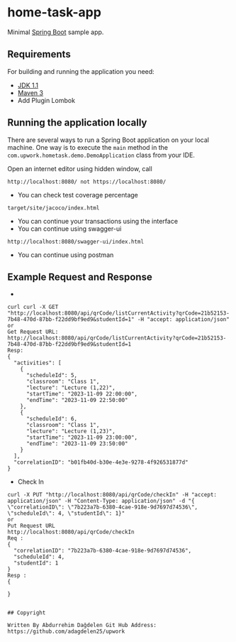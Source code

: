 # home-task-app

Minimal [Spring Boot](http://projects.spring.io/spring-boot/) sample app.

## Requirements

For building and running the application you need:

- [JDK 1.1](http://www.oracle.com/technetwork/java/javase/downloads/jdk8-downloads-2133151.html)
- [Maven 3](https://maven.apache.org)
-  Add Plugin Lombok 

## Running the application locally

There are several ways to run a Spring Boot application on your local machine. One way is to execute the `main` method in the `com.upwork.hometask.demo.DemoApplication` class from your IDE.

Open an internet editor using  hidden window, call 
```shell
http://localhost:8080/ not https://localhost:8080/
```


* You can check test coverage percentage
```shell
target/site/jacoco/index.html
```

* You can continue your transactions using the interface 
* You can continue using swagger-ui
```shell
http://localhost:8080/swagger-ui/index.html
```
* You can continue using postman

## Example Request and Response
* 
```shell
curl curl -X GET "http://localhost:8080/api/qrCode/listCurrentActivity?qrCode=21b52153-7b48-470d-87bb-f22dd9bf9ed9&studentId=1" -H "accept: application/json"
or
Get Request URL:  http://localhost:8080/api/qrCode/listCurrentActivity?qrCode=21b52153-7b48-470d-87bb-f22dd9bf9ed9&studentId=1
Resp:
{
  "activities": [
    {
      "scheduleId": 5,
      "classroom": "Class 1",
      "lecture": "Lecture (1,22)",
      "startTime": "2023-11-09 22:00:00",
      "endTime": "2023-11-09 22:50:00"
    },
    {
      "scheduleId": 6,
      "classroom": "Class 1",
      "lecture": "Lecture (1,23)",
      "startTime": "2023-11-09 23:00:00",
      "endTime": "2023-11-09 23:50:00"
    }
  ],
  "correlationID": "b01fb40d-b30e-4e3e-9278-4f926531877d"
}
```

* Check In

```shell
curl -X PUT "http://localhost:8080/api/qrCode/checkIn" -H "accept: application/json" -H "Content-Type: application/json" -d "{ \"correlationID\": \"7b223a7b-6380-4cae-918e-9d7697d74536\", \"scheduleId\": 4, \"studentId\": 1}"
or
Put Request URL
http://localhost:8080/api/qrCode/checkIn
Req :
{
  "correlationID": "7b223a7b-6380-4cae-918e-9d7697d74536",
  "scheduleId": 4,
  "studentId": 1
}
Resp :
{

}


## Copyright

Written By Abdurrehim Dağdelen Git Hub Address: https://github.com/adagdelen25/upwork